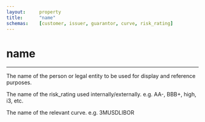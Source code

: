 ```yaml
---
layout:		property
title:		"name"
schemas:	[customer, issuer, guarantor, curve, risk_rating]
---
```


# name

---

The name of the person or legal entity to be used for display and reference purposes.

The name of the risk_rating used internally/externally. e.g. AA-, BBB+, high, i3, etc.

The name of the relevant curve. e.g. 3MUSDLIBOR

